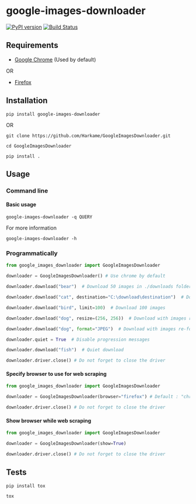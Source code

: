 # google-images-downloader

[![PyPI version](https://badge.fury.io/py/google-images-downloader.svg)](https://badge.fury.io/py/google-images-downloader)
[![Build Status](https://app.travis-ci.com/Harkame/google-images-downloader.svg?branch=main)](https://app.travis-ci.com/Harkame/google-images-downloader)

## Requirements

- [Google Chrome](https://www.google.com/chrome/) (Used by default)

OR

- [Firefox](https://www.mozilla.org/en-US/firefox/new/)

## Installation

```shell
pip install google-images-downloader
```

OR

```shell
git clone https://github.com/Harkame/GoogleImagesDownloader.git

cd GoogleImagesDownloader

pip install .
```

## Usage

### Command line

#### Basic usage

```shell
google-images-downloader -q QUERY
```

For more information

```shell
google-images-downloader -h
```

### Programmatically

```python
from google_images_downloader import GoogleImagesDownloader

downloader = GoogleImagesDownloader() # Use chrome by default

downloader.download("bear")  # Download 50 images in ./downloads folder

downloader.download("cat", destination="C:\download\destination")  # Download at specified destination

downloader.download("bird", limit=100)  # Download 100 images

downloader.download("dog", resize=(256, 256))  # Download with images resizing

downloader.download("dog", format="JPEG")  # Download with images re-formatting (JPEG or PNG)

downloader.quiet = True  # Disable progression messages

downloader.download("fish")  # Quiet download

downloader.driver.close() # Do not forget to close the driver
```

#### Specify browser to use for web scraping

```python
from google_images_downloader import GoogleImagesDownloader

downloader = GoogleImagesDownloader(browser="firefox") # Default : "chrome"

downloader.driver.close() # Do not forget to close the driver
```

#### Show browser while web scraping

```python
from google_images_downloader import GoogleImagesDownloader

downloader = GoogleImagesDownloader(show=True)

downloader.driver.close() # Do not forget to close the driver
```

## Tests

```shell
pip install tox

tox
```